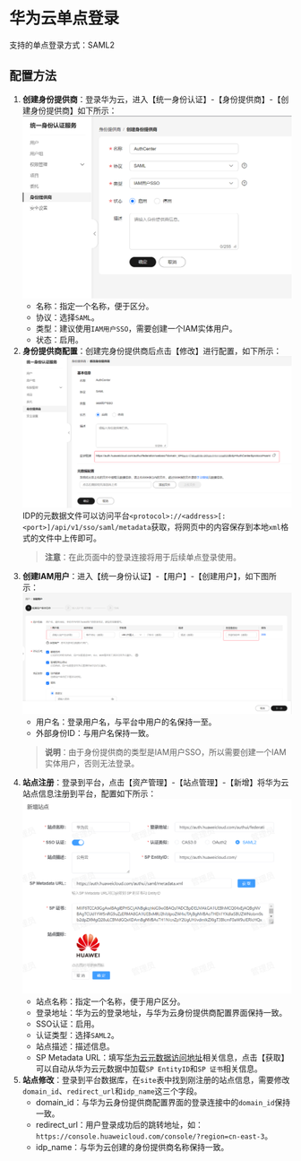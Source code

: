 # 华为云单点登录
支持的单点登录方式：SAML2
## 配置方法
1. **创建身份提供商**：登录华为云，进入【统一身份认证】-【身份提供商】-【创建身份提供商】如下所示：
![img.png](img/huawei-create-idp.jpg)
   * 名称：指定一个名称，便于区分。
   * 协议：选择`SAML`。
   * 类型：建议使用`IAM用户SSO`，需要创建一个IAM实体用户。
   * 状态：启用。
2. **身份提供商配置**：创建完身份提供商后点击【修改】进行配置，如下所示：
![img.png](img/huawei-idp-config.jpg)
   IDP的元数据文件可以访问平台`<protocol>://<address>[:<port>]/api/v1/sso/saml/metadata`获取，将网页中的内容保存到本地`xml`格式的文件中上传即可。  
   > **注意**：在此页面中的登录连接将用于后续单点登录使用。
4. **创建IAM用户**：进入【统一身份认证】-【用户】-【创建用户】，如下图所示：
![img.png](img/huawei-create-user.jpg)
   * 用户名：登录用户名，与平台中用户的名保持一至。
   * 外部身份ID：与用户名保持一致。
   > **说明**：由于身份提供商的类型是IAM用户SSO，所以需要创建一个IAM实体用户，否则无法登录。
5. **站点注册**：登录到平台，点击【资产管理】-【站点管理】-【新增】将华为云站点信息注册到平台，配置如下所示：
![img.png](img/huawei-site.jpg)
   * 站点名称：指定一个名称，便于用户区分。
   * 登录地址：华为云的登录地址，与华为云身份提供商配置界面保持一致。
   * SSO认证：启用。
   * 认证类型：选择`SAML2`。
   * 站点描述：描述信息。
   * SP Metadata URL：填写[华为云元数据访问地址](https://auth.huaweicloud.com/authui/saml/metadata.xml "华为云元数据访问地址")相关信息，点击【获取】可以自动从华为云元数据中加载`SP EntityID`和`SP 证书`相关信息。
6. **站点修改**：登录到平台数据库，在`site`表中找到刚注册的站点信息，需要修改`domain_id`、`redirect_url`和`idp_name`这三个字段。
   * domain_id：与华为云身份提供商配置界面的登录连接中的`domain_id`保持一致。
   * redirect_url：用户登录成功后的跳转地址，如：`https://console.huaweicloud.com/console/?region=cn-east-3`。
   * idp_name：与华为云创建的身份提供商名称保持一致。